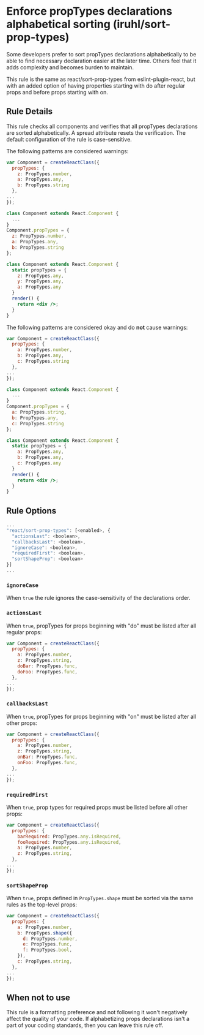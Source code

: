 # Enforce propTypes declarations alphabetical sorting (iruhl/sort-prop-types)

Some developers prefer to sort propTypes declarations alphabetically to be able to find necessary declaration easier at the later time. Others feel that it adds complexity and becomes burden to maintain. 

This rule is the same as react/sort-prop-types from eslint-plugin-react, but with an added option of having properties starting with do after regular props and before props starting with on.

## Rule Details

This rule checks all components and verifies that all propTypes declarations are sorted alphabetically. A spread attribute resets the verification. The default configuration of the rule is case-sensitive.

The following patterns are considered warnings:

```jsx
var Component = createReactClass({
  propTypes: {
    z: PropTypes.number,
    a: PropTypes.any,
    b: PropTypes.string
  },
...
});

class Component extends React.Component {
  ...
}
Component.propTypes = {
  z: PropTypes.number,
  a: PropTypes.any,
  b: PropTypes.string
};

class Component extends React.Component {
  static propTypes = {
    z: PropTypes.any,
    y: PropTypes.any,
    a: PropTypes.any
  }
  render() {
    return <div />;
  }
}
```

The following patterns are considered okay and do **not** cause warnings:

```jsx
var Component = createReactClass({
  propTypes: {
    a: PropTypes.number,
    b: PropTypes.any,
    c: PropTypes.string
  },
...
});

class Component extends React.Component {
  ...
}
Component.propTypes = {
  a: PropTypes.string,
  b: PropTypes.any,
  c: PropTypes.string
};

class Component extends React.Component {
  static propTypes = {
    a: PropTypes.any,
    b: PropTypes.any,
    c: PropTypes.any
  }
  render() {
    return <div />;
  }
}
```

## Rule Options

```js
...
"react/sort-prop-types": [<enabled>, {
  "actionsLast": <boolean>,
  "callbacksLast": <boolean>,
  "ignoreCase": <boolean>,
  "requiredFirst": <boolean>,
  "sortShapeProp": <boolean>
}]
...
```

### `ignoreCase`

When `true` the rule ignores the case-sensitivity of the declarations order.

### `actionsLast`

When `true`, propTypes for props beginning with "do" must be listed after all regular props:

```js
var Component = createReactClass({
  propTypes: {
    a: PropTypes.number,
    z: PropTypes.string,
    doBar: PropTypes.func,
    doFoo: PropTypes.func,
  },
...
});
```

### `callbacksLast`

When `true`, propTypes for props beginning with "on" must be listed after all other props:

```js
var Component = createReactClass({
  propTypes: {
    a: PropTypes.number,
    z: PropTypes.string,
    onBar: PropTypes.func,
    onFoo: PropTypes.func,
  },
...
});
```

### `requiredFirst`

When `true`, prop types for required props must be listed before all other props:

```js
var Component = createReactClass({
  propTypes: {
    barRequired: PropTypes.any.isRequired,
    fooRequired: PropTypes.any.isRequired,
    a: PropTypes.number,
    z: PropTypes.string,
  },
...
});
```

### `sortShapeProp`

When `true`, props defined in `PropTypes.shape` must be sorted via the same rules as the top-level props:

```js
var Component = createReactClass({
  propTypes: {
    a: PropTypes.number,
    b: PropTypes.shape({
      d: PropTypes.number,
      e: PropTypes.func,
      f: PropTypes.bool,
    }),
    c: PropTypes.string,
  },
...
});
```

## When not to use

This rule is a formatting preference and not following it won't negatively affect the quality of your code. If alphabetizing props declarations isn't a part of your coding standards, then you can leave this rule off.
